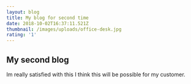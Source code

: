 ```yaml
---
layout: blog
title: My blog for second time
date: 2018-10-02T16:37:11.521Z
thumbnail: /images/uploads/office-desk.jpg
rating: '1'
---
```

## My second blog

Im really satisfied with this I think this will be possible for my customer.

